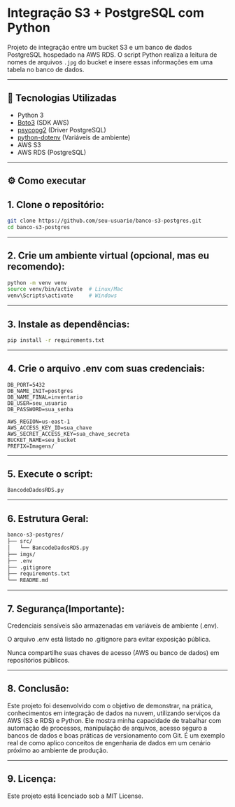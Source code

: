# Integração S3 + PostgreSQL com Python

Projeto de integração entre um bucket S3 e um banco de dados PostgreSQL hospedado na AWS RDS. O script Python realiza a leitura de nomes de arquivos `.jpg` do bucket e insere essas informações em uma tabela no banco de dados.

---

## 🔧 Tecnologias Utilizadas

- Python 3
- [Boto3](https://boto3.amazonaws.com/) (SDK AWS)
- [psycopg2](https://www.psycopg.org/) (Driver PostgreSQL)
- [python-dotenv](https://pypi.org/project/python-dotenv/) (Variáveis de ambiente)
- AWS S3
- AWS RDS (PostgreSQL)

---

## ⚙️ Como executar

## 1. Clone o repositório:
```bash
git clone https://github.com/seu-usuario/banco-s3-postgres.git
cd banco-s3-postgres
```

---

## 2. Crie um ambiente virtual (opcional, mas eu recomendo):
```bash
python -m venv venv
source venv/bin/activate  # Linux/Mac
venv\Scripts\activate     # Windows
```

---

## 3. Instale as dependências:

```bash
pip install -r requirements.txt
```

---

## 4. Crie o arquivo .env com suas credenciais:

```DB_HOST=seu_host_rds
DB_PORT=5432
DB_NAME_INIT=postgres
DB_NAME_FINAL=inventario
DB_USER=seu_usuario
DB_PASSWORD=sua_senha

AWS_REGION=us-east-1
AWS_ACCESS_KEY_ID=sua_chave
AWS_SECRET_ACCESS_KEY=sua_chave_secreta
BUCKET_NAME=seu_bucket
PREFIX=Imagens/
```

---

## 5. Execute o script:

```bash
BancodeDadosRDS.py
```

---

## 6. Estrutura Geral:
```bash
banco-s3-postgres/
├── src/
│   └── BancodeDadosRDS.py
├── imgs/                 
├── .env                
├── .gitignore
├── requirements.txt
└── README.md
```

---

## 7. Segurança(Importante):
Credenciais sensíveis são armazenadas em variáveis de ambiente (.env).

O arquivo .env está listado no .gitignore para evitar exposição pública.

Nunca compartilhe suas chaves de acesso (AWS ou banco de dados) em repositórios públicos.

---

## 8. Conclusão:
Este projeto foi desenvolvido com o objetivo de demonstrar, na prática, conhecimentos em integração de dados na nuvem, utilizando serviços da AWS (S3 e RDS) e Python. Ele mostra minha capacidade de trabalhar com automação de processos, manipulação de arquivos, acesso seguro a bancos de dados e boas práticas de versionamento com Git. É um exemplo real de como aplico conceitos de engenharia de dados em um cenário próximo ao ambiente de produção.

---


## 9. Licença:

Este projeto está licenciado sob a MIT License.
